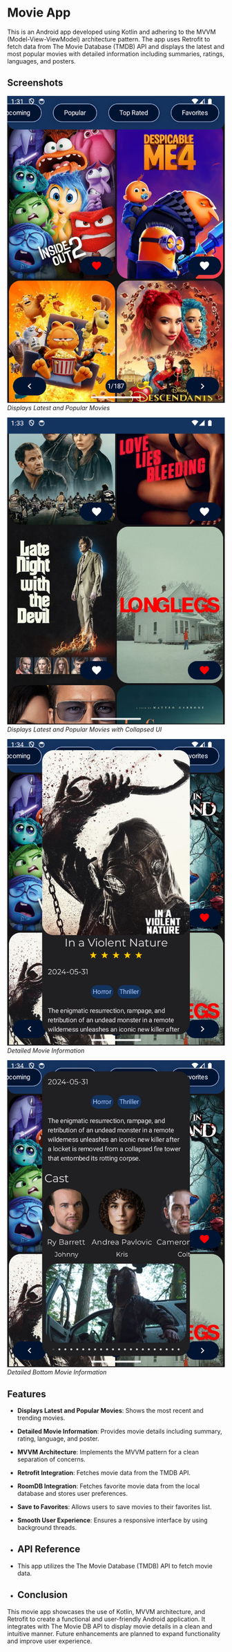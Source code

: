# Movie App

This is an Android app developed using Kotlin and adhering to the MVVM (Model-View-ViewModel) architecture pattern.
The app uses Retrofit to fetch data from The Movie Database (TMDB) API and displays the latest and most popular movies with detailed information including summaries, ratings, languages, and posters.


## Screenshots

![Main Screen](screenshots/main_screen.png)  
*Displays Latest and Popular Movies*

![Main Screen with Collapsed UI](screenshots/main_screen_collapsed_bar.png)  
*Displays Latest and Popular Movies with Collapsed UI*

![Movie Details](screenshots/details.png)  
*Detailed Movie Information*

![Bottom Movie Details](screenshots/details_bottom.png)  
*Detailed Bottom Movie Information*

## Features

- **Displays Latest and Popular Movies**: Shows the most recent and trending movies.
- **Detailed Movie Information**: Provides movie details including summary, rating, language, and poster.
- **MVVM Architecture**: Implements the MVVM pattern for a clean separation of concerns.
- **Retrofit Integration**: Fetches movie data from the TMDB API.
- **RoomDB Integration**: Fetches favorite movie data from the local database and stores user preferences.
- **Save to Favorites**: Allows users to save movies to their favorites list.
- **Smooth User Experience**: Ensures a responsive interface by using background threads.

- ## API Reference
- This app utilizes the The Movie Database (TMDB) API to fetch movie data.

- ## Conclusion
This movie app showcases the use of Kotlin, MVVM architecture, and Retrofit to create a functional and user-friendly Android application. It integrates with The Movie DB API to display movie details in a clean and intuitive manner. Future enhancements are planned to expand functionality and improve user experience.

